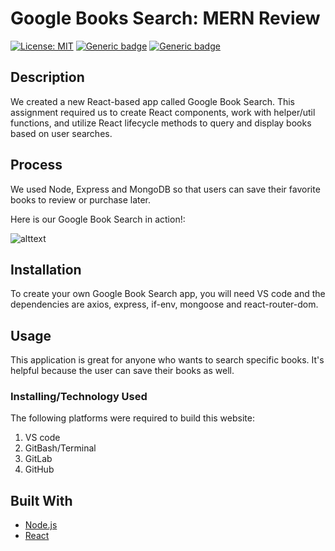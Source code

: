 # Google Books Search: MERN Review
[![License: MIT](https://img.shields.io/badge/License-MIT-green.svg)](https://opensource.org/licenses/MIT)
[![Generic badge](https://img.shields.io/badge/Hard_Dependancy-express-red.svg)](https://shields.io/)
[![Generic badge](https://img.shields.io/badge/Hard_Dependancy-node_fetch-red.svg)](https://shields.io/)

 ## Description 
We created a new React-based app called Google Book Search. This assignment required us to create React components, work with helper/util functions, and utilize React lifecycle methods to query and display books based on user searches. 

## Process
We used Node, Express and MongoDB so that users can save their favorite books to review or purchase later.

Here is our Google Book Search in action!:

![alttext]()

 ## Installation
 To create your own Google Book Search app, you will need VS code and the dependencies are axios, express, if-env, mongoose and react-router-dom.
 
 ## Usage 
This application is great for anyone who wants to search specific books. It's helpful because the user can save their books as well. 

### Installing/Technology Used

The following platforms were required to build this website:

1) VS code
2) GitBash/Terminal
3) GitLab
4) GitHub

## Built With

* [Node.js](https://nodejs.dev/learnthe-package-json-guide)
* [React](https://reactjs.org/)














